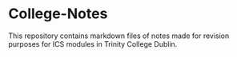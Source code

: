 # College-Notes
This repository contains markdown files of notes made for revision purposes for ICS modules in Trinity College Dublin.
